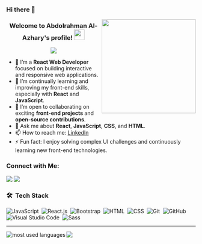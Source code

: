 ### Hi there 👋

<img width="250" align="right" src="https://c.tenor.com/_DOBjnGspYAAAAAM/code-coding.gif">

<h3 align="center">
  Welcome to Abdolrahman Al-Azhary's profile!
  <img src="https://media.giphy.com/media/hvRJCLFzcasrR4ia7z/giphy.gif" width="28">
</h3>

<p align="center">
  <a href="https://github.com/DenverCoder1/readme-typing-svg"><img src="https://readme-typing-svg.herokuapp.com/?lines=React%20Web%20Developer;Always%20Learning%20New%20Things&font=Fira%20Code&center=true&width=440&height=45&color=f75c7e&vCenter=true&size=22"></a>
</p> 

- 🏢 I’m a **React Web Developer** focused on building interactive and responsive web applications.
- 🌱 I’m continually learning and improving my front-end skills, especially with **React** and **JavaScript**.
- 👯 I’m open to collaborating on exciting **front-end projects** and **open-source contributions**.
- 💬 Ask me about **React**, **JavaScript**, **CSS**, and **HTML**.
- 📫 How to reach me: [LinkedIn](https://www.linkedin.com/in/abdolrahman-alazhary)
- ⚡ Fun fact: I enjoy solving complex UI challenges and continuously learning new front-end technologies.

### Connect with Me:

<a href="https://www.linkedin.com/in/abdolrahman-alazhary" target="_blank"><img src="https://img.shields.io/badge/-Abdolrahman%20Mahmoud-0077B5?style=for-the-badge&logo=Linkedin&logoColor=white"/></a>
<a href="https://t.me/EngAbdoAlazhary" target="_blank"><img src="https://img.shields.io/badge/-Abdolrahman%20Mahmoud-0077B5?style=for-the-badge&logo=Telegram&logoColor=white"/></a>

### 🛠 &nbsp;Tech Stack

![JavaScript](https://img.shields.io/badge/-JavaScript-05122A?style=flat&logo=javascript)&nbsp;
![React.js](https://img.shields.io/badge/-React-05122A?style=flat&logo=react)&nbsp;
![Bootstrap](https://img.shields.io/badge/-Bootstrap-05122A?style=flat&logo=bootstrap&logoColor=563D7C)&nbsp;
![HTML](https://img.shields.io/badge/-HTML-05122A?style=flat&logo=HTML5)&nbsp;
![CSS](https://img.shields.io/badge/-CSS-05122A?style=flat&logo=CSS3&logoColor=1572B6)&nbsp;
![Git](https://img.shields.io/badge/-Git-05122A?style=flat&logo=git)&nbsp;
![GitHub](https://img.shields.io/badge/-GitHub-05122A?style=flat&logo=github)&nbsp;
![Visual Studio Code](https://img.shields.io/badge/-Visual%20Studio%20Code-05122A?style=flat&logo=visual-studio-code&logoColor=007ACC)&nbsp;
![Sass](https://img.shields.io/badge/-Sass-05122A?style=flat&logo=sass)&nbsp;

---

<img align="left" src="https://github-readme-stats.vercel.app/api/top-langs?username=Abdomahmoudgit&show_icons=true&locale=en&layout=compact&theme=radical" alt="most used languages" />

<a href="https://komarev.com/ghpvc/?username=Abdomahmoudgit&style=for-the-badge">
    <img src="https://komarev.com/ghpvc/?username=Abdomahmoudgit&style=for-the-badge">
</a>
